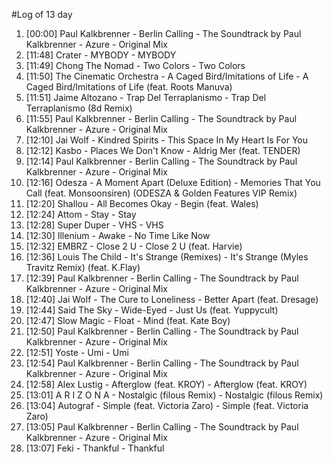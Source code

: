 #Log of 13 day

1. [00:00] Paul Kalkbrenner - Berlin Calling - The Soundtrack by Paul Kalkbrenner - Azure - Original Mix
1. [11:48] Crater - MYBODY - MYBODY
1. [11:49] Chong The Nomad - Two Colors - Two Colors
1. [11:50] The Cinematic Orchestra - A Caged Bird/Imitations of Life - A Caged Bird/Imitations of Life (feat. Roots Manuva)
1. [11:51] Jaime Altozano - Trap Del Terraplanismo - Trap Del Terraplanismo (8d Remix)
1. [11:55] Paul Kalkbrenner - Berlin Calling - The Soundtrack by Paul Kalkbrenner - Azure - Original Mix
1. [12:10] Jai Wolf - Kindred Spirits - This Space In My Heart Is For You
1. [12:12] Kasbo - Places We Don't Know - Aldrig Mer (feat. TENDER)
1. [12:14] Paul Kalkbrenner - Berlin Calling - The Soundtrack by Paul Kalkbrenner - Azure - Original Mix
1. [12:16] Odesza - A Moment Apart (Deluxe Edition) - Memories That You Call (feat. Monsoonsiren) (ODESZA & Golden Features VIP Remix)
1. [12:20] Shallou - All Becomes Okay - Begin (feat. Wales)
1. [12:24] Attom - Stay - Stay
1. [12:28] Super Duper - VHS - VHS
1. [12:30] Illenium - Awake - No Time Like Now
1. [12:32] EMBRZ - Close 2 U - Close 2 U (feat. Harvie)
1. [12:36] Louis The Child - It's Strange (Remixes) - It's Strange (Myles Travitz Remix) (feat. K.Flay)
1. [12:39] Paul Kalkbrenner - Berlin Calling - The Soundtrack by Paul Kalkbrenner - Azure - Original Mix
1. [12:40] Jai Wolf - The Cure to Loneliness - Better Apart (feat. Dresage)
1. [12:44] Said The Sky - Wide-Eyed - Just Us (feat. Yuppycult)
1. [12:47] Slow Magic - Float - Mind (feat. Kate Boy)
1. [12:50] Paul Kalkbrenner - Berlin Calling - The Soundtrack by Paul Kalkbrenner - Azure - Original Mix
1. [12:51] Yoste - Umi - Umi
1. [12:54] Paul Kalkbrenner - Berlin Calling - The Soundtrack by Paul Kalkbrenner - Azure - Original Mix
1. [12:58] Alex Lustig - Afterglow (feat. KROY) - Afterglow (feat. KROY)
1. [13:01] A R I Z O N A - Nostalgic (filous Remix) - Nostalgic (filous Remix)
1. [13:04] Autograf - Simple (feat. Victoria Zaro) - Simple (feat. Victoria Zaro)
1. [13:05] Paul Kalkbrenner - Berlin Calling - The Soundtrack by Paul Kalkbrenner - Azure - Original Mix
1. [13:07] Feki - Thankful - Thankful
